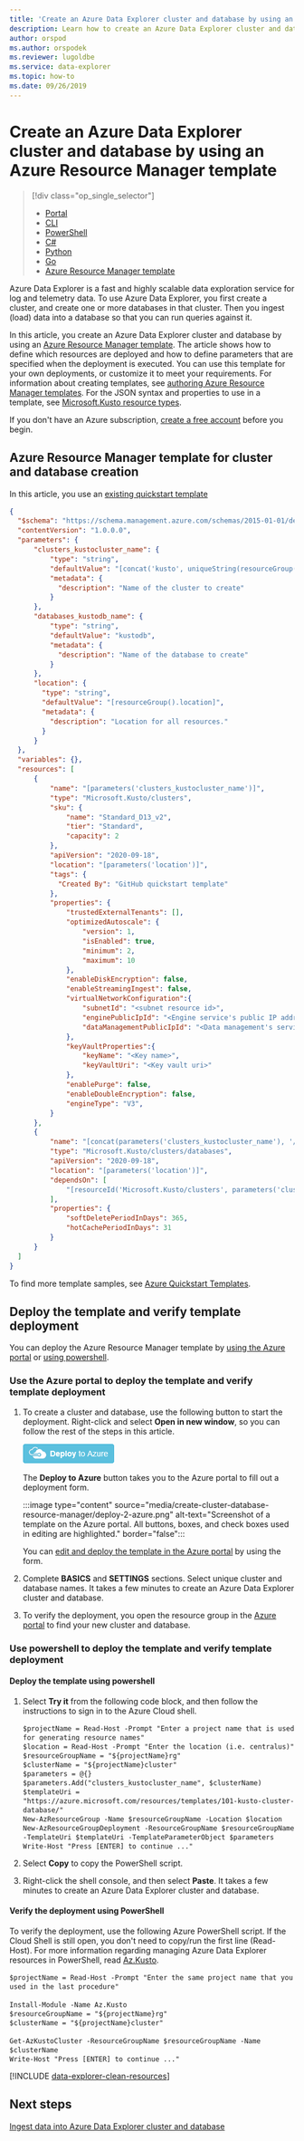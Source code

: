 ```yaml
---
title: 'Create an Azure Data Explorer cluster and database by using an Azure Resource Manager template'
description: Learn how to create an Azure Data Explorer cluster and database by using an Azure Resource Manager template
author: orspod
ms.author: orspodek 
ms.reviewer: lugoldbe
ms.service: data-explorer
ms.topic: how-to
ms.date: 09/26/2019
---
```


# Create an Azure Data Explorer cluster and database by using an Azure Resource Manager template

> [!div class="op_single_selector"]
> * [Portal](create-cluster-database-portal.md)
> * [CLI](create-cluster-database-cli.md)
> * [PowerShell](create-cluster-database-powershell.md)
> * [C#](create-cluster-database-csharp.md)
> * [Python](create-cluster-database-python.md)
> * [Go](create-cluster-database-go.md)
> * [Azure Resource Manager template](create-cluster-database-resource-manager.md)

Azure Data Explorer is a fast and highly scalable data exploration service for log and telemetry data. To use Azure Data Explorer, you first create a cluster, and create one or more databases in that cluster. Then you ingest (load) data into a database so that you can run queries against it. 

In this article, you create an Azure Data Explorer cluster and database by using an [Azure Resource Manager template](/azure/azure-resource-manager/management/overview). The article shows how to define which resources are deployed and how to define parameters that are specified when the deployment is executed. You can use this template for your own deployments, or customize it to meet your requirements. For information about creating templates, see [authoring Azure Resource Manager templates](/azure/azure-resource-manager/resource-group-authoring-templates). For the JSON syntax and properties to use in a template, see [Microsoft.Kusto resource types](/azure/templates/microsoft.kusto/allversions).

If you don't have an Azure subscription, [create a free account](https://azure.microsoft.com/free/) before you begin.

## Azure Resource Manager template for cluster and database creation

In this article, you use an [existing quickstart template](https://azure.microsoft.com/resources/templates/101-kusto-cluster-database/)

```json
{
  "$schema": "https://schema.management.azure.com/schemas/2015-01-01/deploymentTemplate.json#",
  "contentVersion": "1.0.0.0",
  "parameters": {
      "clusters_kustocluster_name": {
          "type": "string",
          "defaultValue": "[concat('kusto', uniqueString(resourceGroup().id))]",
          "metadata": {
            "description": "Name of the cluster to create"
          }
      },
      "databases_kustodb_name": {
          "type": "string",
          "defaultValue": "kustodb",
          "metadata": {
            "description": "Name of the database to create"
          }
      },
      "location": {
        "type": "string",
        "defaultValue": "[resourceGroup().location]",
        "metadata": {
          "description": "Location for all resources."
        }
      }
  },
  "variables": {},
  "resources": [
      {
          "name": "[parameters('clusters_kustocluster_name')]",
          "type": "Microsoft.Kusto/clusters",
          "sku": {
              "name": "Standard_D13_v2",
              "tier": "Standard",
              "capacity": 2
          },
          "apiVersion": "2020-09-18",
          "location": "[parameters('location')]",
          "tags": {
            "Created By": "GitHub quickstart template"
          },
          "properties": {
              "trustedExternalTenants": [],
              "optimizedAutoscale": {
                  "version": 1,
                  "isEnabled": true,
                  "minimum": 2,
                  "maximum": 10
              },
              "enableDiskEncryption": false,
              "enableStreamingIngest": false,
              "virtualNetworkConfiguration":{
                  "subnetId": "<subnet resource id>",
                  "enginePublicIpId": "<Engine service's public IP address resource id>",
                  "dataManagementPublicIpId": "<Data management's service public IP address resource id>"
              },
              "keyVaultProperties":{
                  "keyName": "<Key name>",
                  "keyVaultUri": "<Key vault uri>"
              },
              "enablePurge": false,
              "enableDoubleEncryption": false,
              "engineType": "V3",
          }
      },
      {
          "name": "[concat(parameters('clusters_kustocluster_name'), '/', parameters('databases_kustodb_name'))]",
          "type": "Microsoft.Kusto/clusters/databases",
          "apiVersion": "2020-09-18",
          "location": "[parameters('location')]",
          "dependsOn": [
              "[resourceId('Microsoft.Kusto/clusters', parameters('clusters_kustocluster_name'))]"
          ],
          "properties": {
              "softDeletePeriodInDays": 365,
              "hotCachePeriodInDays": 31
          }
      }
  ]
}
```

To find more template samples, see [Azure Quickstart Templates](https://azure.microsoft.com/resources/templates/).

## Deploy the template and verify template deployment

You can deploy the Azure Resource Manager template by [using the Azure portal](#use-the-azure-portal-to-deploy-the-template-and-verify-template-deployment) or [using powershell](#use-powershell-to-deploy-the-template-and-verify-template-deployment).

### Use the Azure portal to deploy the template and verify template deployment

1. To create a cluster and database, use the following button to start the deployment. Right-click and select **Open in new window**, so you can follow the rest of the steps in this article.

    [![Screenshot of a blue button that pictures clouds and is labeled Deploy to Azure.](media/create-cluster-database-resource-manager/deploybutton.png)](https://portal.azure.com/#create/Microsoft.Template/uri/https%3A%2F%2Fraw.githubusercontent.com%2FAzure%2Fazure-quickstart-templates%2Fmaster%2F101-kusto-cluster-database%2Fazuredeploy.json)

    The **Deploy to Azure** button takes you to the Azure portal to fill out a deployment form.

    :::image type="content" source="media/create-cluster-database-resource-manager/deploy-2-azure.png" alt-text="Screenshot of a template on the Azure portal. All buttons, boxes, and check boxes used in editing are highlighted." border="false":::

    You can [edit and deploy the template in the Azure portal](/azure/azure-resource-manager/resource-manager-quickstart-create-templates-use-the-portal#edit-and-deploy-the-template) by using the form.

1. Complete **BASICS** and **SETTINGS** sections. Select unique cluster and database names.
It takes a few minutes to create an Azure Data Explorer cluster and database.

1. To verify the deployment, you open the resource group in the [Azure portal](https://portal.azure.com) to find your new cluster and database. 

### Use powershell to deploy the template and verify template deployment

#### Deploy the template using powershell

1. Select **Try it** from the following code block, and then follow the instructions to sign in to the Azure Cloud shell.

    ```azurepowershell-interactive
    $projectName = Read-Host -Prompt "Enter a project name that is used for generating resource names"
    $location = Read-Host -Prompt "Enter the location (i.e. centralus)"
    $resourceGroupName = "${projectName}rg"
    $clusterName = "${projectName}cluster"
    $parameters = @{}
    $parameters.Add("clusters_kustocluster_name", $clusterName)
    $templateUri = "https://azure.microsoft.com/resources/templates/101-kusto-cluster-database/"
    New-AzResourceGroup -Name $resourceGroupName -Location $location
    New-AzResourceGroupDeployment -ResourceGroupName $resourceGroupName -TemplateUri $templateUri -TemplateParameterObject $parameters
    Write-Host "Press [ENTER] to continue ..."
    ```

1. Select **Copy** to copy the PowerShell script.
1. Right-click the shell console, and then select **Paste**.
It takes a few minutes to create an Azure Data Explorer cluster and database.

#### Verify the deployment using PowerShell

To verify the deployment, use the following Azure PowerShell script.  If the Cloud Shell is still open, you don't need to copy/run the first line (Read-Host). For more information regarding managing Azure Data Explorer resources in PowerShell, read [Az.Kusto](/powershell/module/az.kusto/). 

```azurepowershell-interactive
$projectName = Read-Host -Prompt "Enter the same project name that you used in the last procedure"

Install-Module -Name Az.Kusto
$resourceGroupName = "${projectName}rg"
$clusterName = "${projectName}cluster"

Get-AzKustoCluster -ResourceGroupName $resourceGroupName -Name $clusterName
Write-Host "Press [ENTER] to continue ..."
```

[!INCLUDE [data-explorer-clean-resources](includes/data-explorer-clean-resources.md)]

## Next steps

[Ingest data into Azure Data Explorer cluster and database](ingest-data-overview.md)
